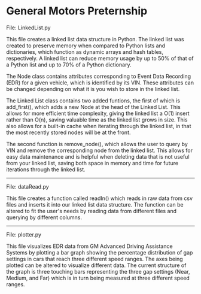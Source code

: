 # General Motors Preternship

File: LinkedList.py

This file creates a linked list data structure in Python. The linked list was created to preserve memory when compared to Python lists and dictionaries, which function as dynamic arrays and hash tables, respectively. A linked list can reduce memory usage by up to 50% of that of a Python list and up to 70% of a Python dictionary. 

The Node class contains attributes corresponding to Event Data Recording (EDR) for a given vehicle, which is identified by its VIN. These attributes can be changed depending on what it is you wish to store in the linked list. 

The Linked List class contains two added funtions, the first of which is add_first(), which adds a new Node at the head of the Linked List. This allows for more efficient time complexity, giving the linked list a O(1) insert rather than O(n), saving valuable time as the linked list grows in size. This also allows for a built-in cache when iterating through the linked list, in that the most recently stored nodes will be at the front.

The second function is remove_node(), which allows the user to query by VIN and remove the corresponding node from the linked list. This allows for easy data maintenance and is helpful when deleting data that is not useful from your linked list, saving both space in memory and time for future iterations through the linked list.

---------------------------------------------------------------

File: dataRead.py

This file creates a function called readIn() which reads in raw data from csv files and inserts it into our linked list data structure. The function can be altered to fit the user's needs by reading data from different files and querying by different columns.

---------------------------------------------------------------

File: plotter.py

This file visualizes EDR data from GM Advanced Driving Assistance Systems by plotting a bar graph showing the percentage distribution of gap settings in cars that reach three different speed ranges. The axes being plotted can be altered to visualize different data. The current structure of the graph is three touching bars representing the three gap settings (Near, Medium, and Far) which is in turn being measured at three different speed ranges.
